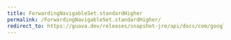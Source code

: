 ```yaml
---
title: ForwardingNavigableSet.standardHigher
permalink: /ForwardingNavigableSet.standardHigher/
redirect_to: https://guava.dev/releases/snapshot-jre/api/docs/com/google/common/collect/ForwardingNavigableSet.html#standardHigher-E-
---
```

